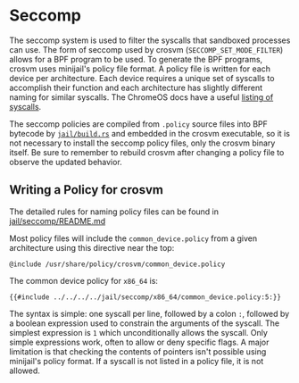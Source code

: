# Seccomp

The seccomp system is used to filter the syscalls that sandboxed processes can use. The form of
seccomp used by crosvm (`SECCOMP_SET_MODE_FILTER`) allows for a BPF program to be used. To generate
the BPF programs, crosvm uses minijail's policy file format. A policy file is written for each
device per architecture. Each device requires a unique set of syscalls to accomplish their function
and each architecture has slightly different naming for similar syscalls. The ChromeOS docs have a
useful
[listing of syscalls](https://www.chromium.org/chromium-os/developer-library/reference/linux-constants/syscalls/).

The seccomp policies are compiled from `.policy` source files into BPF bytecode by
[`jail/build.rs`](https://chromium.googlesource.com/crosvm/crosvm/+/refs/heads/main/jail/build.rs)
and embedded in the crosvm executable, so it is not necessary to install the seccomp policy files,
only the crosvm binary itself. Be sure to remember to rebuild crosvm after changing a policy file to
observe the updated behavior.

## Writing a Policy for crosvm

The detailed rules for naming policy files can be found in
[jail/seccomp/README.md](https://chromium.googlesource.com/crosvm/crosvm/+/refs/heads/main/jail/seccomp/README.md)

Most policy files will include the `common_device.policy` from a given architecture using this
directive near the top:

```
@include /usr/share/policy/crosvm/common_device.policy
```

The common device policy for `x86_64` is:

```
{{#include ../../../../jail/seccomp/x86_64/common_device.policy:5:}}
```

The syntax is simple: one syscall per line, followed by a colon `:`, followed by a boolean
expression used to constrain the arguments of the syscall. The simplest expression is `1` which
unconditionally allows the syscall. Only simple expressions work, often to allow or deny specific
flags. A major limitation is that checking the contents of pointers isn't possible using minijail's
policy format. If a syscall is not listed in a policy file, it is not allowed.
